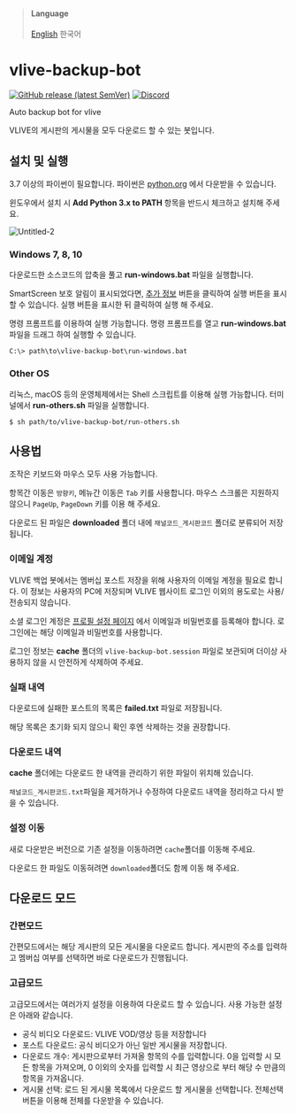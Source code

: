 > #### Language
> [English](README.md) 한국어

# vlive-backup-bot
[![GitHub release (latest SemVer)](https://img.shields.io/github/v/release/box-archived/vlive-backup)](https://github.com/box-archived/vlive-backup/releases)
[![Discord](https://img.shields.io/discord/824605893885820939)](https://discord.gg/84sVr2mQKX)

Auto backup bot for vlive

VLIVE의 게시판의 게시물을 모두 다운로드 할 수 있는 봇입니다.

## 설치 및 실행
3.7 이상의 파이썬이 필요합니다.
파이썬은 [python.org](https://www.python.org/downloads/) 에서 다운받을 수 있습니다.

윈도우에서 설치 시 __Add Python 3.x to PATH__ 항목을 반드시 체크하고 설치해 주세요.

![Untitled-2](https://user-images.githubusercontent.com/76082716/112562713-4488a880-8e1b-11eb-9a8b-fce406cd4957.jpg)


### Windows 7, 8, 10
다운로드한 소스코드의 압축을 풀고 __run-windows.bat__ 파일을 실행합니다.

SmartScreen 보호 알림이 표시되었다면, <u>추가 정보</u> 버튼을 클릭하여 실행 버튼을 표시할 수 있습니다.
실행 버튼을 표시한 뒤 클릭하여 실행 해 주세요.

명령 프롬프트를 이용하여 실행 가능합니다.
명령 프롬프트를 열고 __run-windows.bat__ 파일을 드래그 하여 실행할 수 있습니다.
```console
C:\> path\to\vlive-backup-bot\run-windows.bat
```

### Other OS
리눅스, macOS 등의 운영체제에서는 Shell 스크립트를 이용해 실행 가능합니다.
터미널에서 __run-others.sh__ 파일을 실행합니다.
```console
$ sh path/to/vlive-backup-bot/run-others.sh
```

## 사용법
조작은 키보드와 마우스 모두 사용 가능합니다.

항목간 이동은 `방향키`, 메뉴간 이동은 `Tab` 키를 사용합니다.
마우스 스크롤은 지원하지 않으니 `PageUp`, `PageDown` 키를 이용 해 주세요.

다운로드 된 파일은 __downloaded__ 폴더 내에 `채널코드_게시판코드` 폴더로 분류되어 저장됩니다.

### 이메일 계정
VLIVE 백업 봇에서는 멤버십 포스트 저장을 위해 사용자의 이메일 계정을 필요로 합니다. 
이 정보는 사용자의 PC에 저장되며 VLIVE 웹사이트 로그인 이외의 용도로는 사용/전송되지 않습니다.

소셜 로그인 계정은 [프로필 설정 페이지](https://www.vlive.tv/my/profile) 에서 이메일과 비밀번호를 등록해야 합니다. 
로그인에는 해당 이메일과 비밀번호를 사용합니다.

로그인 정보는 __cache__ 폴더의 `vlive-backup-bot.session` 파일로 보관되며 더이상 사용하지 않을 시 안전하게 삭제하여 주세요.

### 실패 내역
다운로드에 실패한 포스트의 목록은 __failed.txt__ 파일로 저장됩니다.

해당 목록은 초기화 되지 않으니 확인 후엔 삭제하는 것을 권장합니다.

### 다운로드 내역
__cache__ 폴더에는 다운로드 한 내역을 관리하기 위한 파일이 위치해 있습니다.

`채널코드_게시판코드.txt`파일을 제거하거나 수정하여 다운로드 내역을 정리하고 다시 받을 수 있습니다. 

### 설정 이동
새로 다운받은 버전으로 기존 설정을 이동하려면 `cache`폴더를 이동해 주세요.

다운로드 한 파일도 이동혀려면 `downloaded`폴더도 함께 이동 해 주세요.


## 다운로드 모드
### 간편모드
간편모드에서는 해당 게시판의 모든 게시물을 다운로드 합니다.
게시판의 주소를 입력하고 멤버십 여부를 선택하면 바로 다운로드가 진행됩니다.

### 고급모드
고급모드에서는 여러가지 설정을 이용하여 다운로드 할 수 있습니다. 사용 가능한 설정은 아래와 같습니다.

- 공식 비디오 다운로드: VLIVE VOD/영상 등을 저장합니다
- 포스트 다운로드: 공식 비디오가 아닌 일반 게시물을 저장합니다.
- 다운로드 개수: 게시판으로부터 가져올 항목의 수를 입력합니다. 0을 입력할 시 모든 항목을 가져오며, 
    0 이외의 숫자를 입력할 시 최근 영상으로 부터 해당 수 만큼의 항목을 가져옵니다.
- 게시물 선택: 로드 된 게시물 목록에서 다운로드 할 게시물을 선택합니다. 전체선택 버튼을 이용해 전체를 다운받을 수 있습니다.
